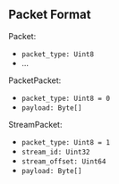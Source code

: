 ## Packet Format

Packet:

* `packet_type: Uint8`
* ...

PacketPacket:

* `packet_type: Uint8 = 0`
* `payload: Byte[]`

StreamPacket:

* `packet_type: Uint8 = 1`
* `stream_id: Uint32`
* `stream_offset: Uint64`
* `payload: Byte[]`
